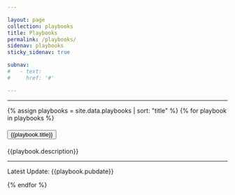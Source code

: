 ```yaml
---

layout: page
collection: playbooks
title: Playbooks 
permalink: /playbooks/
sidenav: playbooks
sticky_sidenav: true

subnav:
#   - text: 
#     href: '#'

---
```


<hr>
<p>
{% assign playbooks = site.data.playbooks | sort: "title" %}
{% for playbook in playbooks %}	
<!-- Updated 06/20/2024 CJB -->
<div class="usa-accordion usa-accordion--bordered" tabindex=0 >
  <h4 class="usa-accordion__heading">
    <button
      type="button" style="cursor:auto;"
      class="usa-accordion__button"
      aria-expanded="false"
      aria-controls="b-a{{forloop.index}}" >
     {{playbook.title}}
    </button>
  </h4>
  <div id="b-a{{forloop.index}}" class="usa-accordion__content usa-prose" style="cursor: pointer;" onclick="navigateTo('{{site.baseurl}}{{playbook.url}}')">
    <p>
    {{playbook.description}}
    <hr>
    <div>
        <!-- <button type="button" class="usa-button">Button text</button> -->
        Latest Update: {{playbook.pubdate}} 
    </div>
    </p>
  </div>
</div>
{% endfor %}	




